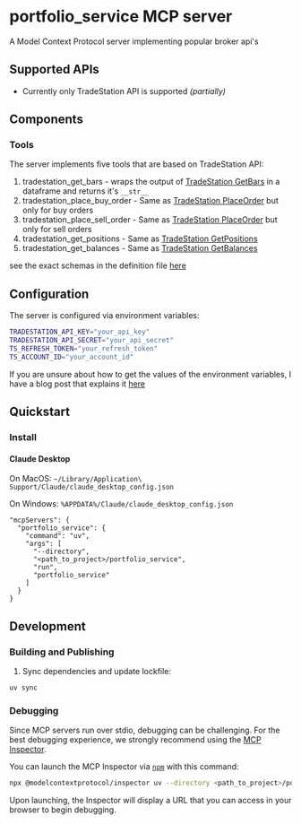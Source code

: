 # portfolio_service MCP server

A Model Context Protocol server implementing popular broker api's

## Supported APIs

- Currently only TradeStation API is supported *(partially)*

## Components

### Tools

The server implements five tools that are based on TradeStation API:
1. tradestation_get_bars - wraps the output of [TradeStation GetBars](https://api.tradestation.com/docs/specification#tag/MarketData/operation/GetBars) in a dataframe and returns it's `__str__`
2. tradestation_place_buy_order - Same as [TradeStation PlaceOrder](https://api.tradestation.com/docs/specification#tag/Order-Execution/operation/PlaceOrder) but only for buy orders
3. tradestation_place_sell_order - Same as [TradeStation PlaceOrder](https://api.tradestation.com/docs/specification#tag/Order-Execution/operation/PlaceOrder) but only for sell orders
4. tradestation_get_positions - Same as [TradeStation GetPositions](https://api.tradestation.com/docs/specification/#tag/Brokerage/operation/GetPositions)
5. tradestation_get_balances - Same as [TradeStation GetBalances](https://api.tradestation.com/docs/specification/#tag/Brokerage/operation/GetBalances)

see the exact schemas in the definition file [here](./src/portfolio_service/brokers/tradestation/tools.py)
## Configuration

The server is configured via environment variables:

```bash 
TRADESTATION_API_KEY="your_api_key"
TRADESTATION_API_SECRET="your_api_secret"
TS_REFRESH_TOKEN="your_refresh_token"
TS_ACCOUNT_ID="your_account_id"
```
If you are unsure about how to get the values of the environment variables, 
I have a blog post that explains it [here](https://medium.com/@itay1542/how-to-get-free-historical-intraday-equity-prices-with-code-examples-8f36fc57e1aa)

## Quickstart

### Install

#### Claude Desktop

On MacOS: `~/Library/Application\ Support/Claude/claude_desktop_config.json`

On Windows: `%APPDATA%/Claude/claude_desktop_config.json`

```
"mcpServers": {
  "portfolio_service": {
    "command": "uv",
    "args": [
      "--directory",
      "<path_to_project>/portfolio_service",
      "run",
      "portfolio_service"
    ]
  }
}
```

## Development

### Building and Publishing


1. Sync dependencies and update lockfile:
```bash
uv sync
```

### Debugging

Since MCP servers run over stdio, debugging can be challenging. For the best debugging
experience, we strongly recommend using the [MCP Inspector](https://github.com/modelcontextprotocol/inspector).


You can launch the MCP Inspector via [`npm`](https://docs.npmjs.com/downloading-and-installing-node-js-and-npm) with this command:

```bash
npx @modelcontextprotocol/inspector uv --directory <path_to_project>/portfolio_service run portfolio-service
```


Upon launching, the Inspector will display a URL that you can access in your browser to begin debugging.

